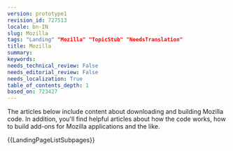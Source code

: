```yaml
---
version: prototype1
revision_id: 727513
locale: bn-IN
slug: Mozilla
tags: "Landing" "Mozilla" "TopicStub" "NeedsTranslation"
title: Mozilla
summary: 
keywords: 
needs_technical_review: False
needs_editorial_review: False
needs_localization: True
table_of_contents_depth: 1
based_on: 723427
---
```

<p>The articles below include content about downloading and building Mozilla code. In addition, you'll find helpful articles about how the code works, how to build add-ons for Mozilla applications and the like.</p>

<p>{{LandingPageListSubpages}}</p>

